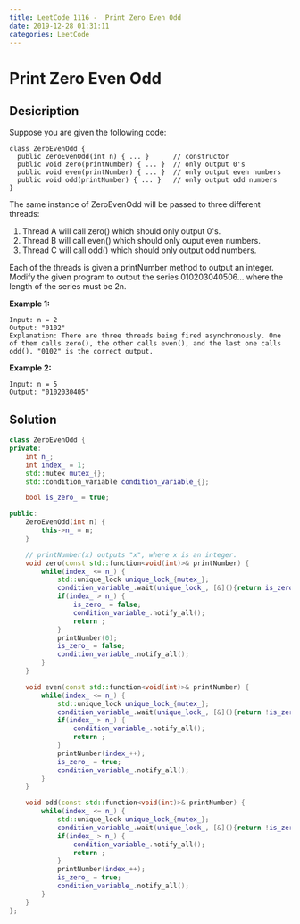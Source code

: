 ```yaml
---
title: LeetCode 1116 -  Print Zero Even Odd
date: 2019-12-28 01:31:11
categories: LeetCode
---
```

# Print Zero Even Odd

<!--more-->

## Desicription ##

Suppose you are given the following code:

```
class ZeroEvenOdd {
  public ZeroEvenOdd(int n) { ... }      // constructor
  public void zero(printNumber) { ... }  // only output 0's
  public void even(printNumber) { ... }  // only output even numbers
  public void odd(printNumber) { ... }   // only output odd numbers
}
```

The same instance of ZeroEvenOdd will be passed to three different threads:

1. Thread A will call zero() which should only output 0's.
2. Thread B will call even() which should only ouput even numbers.
3. Thread C will call odd() which should only output odd numbers.

Each of the threads is given a printNumber method to output an integer. Modify the given program to output the series 010203040506... where the length of the series must be 2n.

 

**Example 1:**

```
Input: n = 2
Output: "0102"
Explanation: There are three threads being fired asynchronously. One of them calls zero(), the other calls even(), and the last one calls odd(). "0102" is the correct output.
```

**Example 2:**

```
Input: n = 5
Output: "0102030405"
```

## Solution

```cpp
class ZeroEvenOdd {
private:
    int n_;
    int index_ = 1;
    std::mutex mutex_{};
    std::condition_variable condition_variable_{};

    bool is_zero_ = true;

public:
    ZeroEvenOdd(int n) {
        this->n_ = n;
    }

    // printNumber(x) outputs "x", where x is an integer.
    void zero(const std::function<void(int)>& printNumber) {
        while(index_ <= n_) {
            std::unique_lock unique_lock_{mutex_};
            condition_variable_.wait(unique_lock_, [&](){return is_zero_;});
            if(index_ > n_) {
                is_zero_ = false;
                condition_variable_.notify_all();
                return ;
            }
            printNumber(0);
            is_zero_ = false;
            condition_variable_.notify_all();
        }
    }

    void even(const std::function<void(int)>& printNumber) {
        while(index_ <= n_) {
            std::unique_lock unique_lock_{mutex_};
            condition_variable_.wait(unique_lock_, [&](){return !is_zero_ && (index_ % 2 == 0);});
            if(index_ > n_) {
                condition_variable_.notify_all();
                return ;
            }
            printNumber(index_++);
            is_zero_ = true;
            condition_variable_.notify_all();
        }
    }

    void odd(const std::function<void(int)>& printNumber) {
        while(index_ <= n_) {
            std::unique_lock unique_lock_{mutex_};
            condition_variable_.wait(unique_lock_, [&](){return !is_zero_ && (index_ % 2 == 1);});
            if(index_ > n_) {
                condition_variable_.notify_all();
                return ;
            }
            printNumber(index_++);
            is_zero_ = true;
            condition_variable_.notify_all();
        }
    }
};
```
